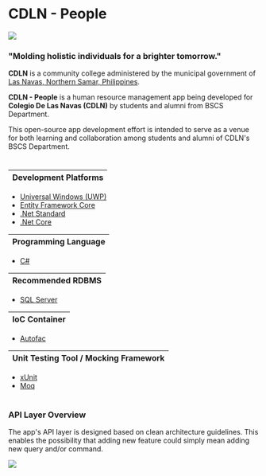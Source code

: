 ﻿# CDLN - People

<p align="left">
  <img src="https://github.com/oenarap/CDLNPeople/blob/master/SchoolPeople.Uwp.App/Assets/cdln.png">
</p>

### "Molding holistic individuals for a brighter tomorrow."

**CDLN** is a community college administered by the municipal government of [Las Navas, Northern Samar, Philippines](https://en.wikipedia.org/wiki/Las_Navas,_Northern_Samar).

**CDLN - People** is a human resource management app being developed for **Colegio De Las Navas (CDLN)** by students and alumni from BSCS Department.

This open-source app development effort is intended to serve as a venue for both learning and collaboration among students and alumni of CDLN's BSCS Department.

#

| Development Platforms |
| --------------------- |
* [Universal Windows (UWP)](https://docs.microsoft.com/en-us/windows/uwp/)
* [Entity Framework Core](https://docs.microsoft.com/en-us/ef/core/)
* [.Net Standard](https://docs.microsoft.com/en-us/dotnet/standard/net-standard)
* [.Net Core](https://docs.microsoft.com/en-us/dotnet/core/about)

| Programming Language  |
| --------------------- |
* [C#](https://docs.microsoft.com/en-us/dotnet/csharp/language-reference/index)

| Recommended RDBMS     |
| --------------------- |
* [SQL Server](https://www.microsoft.com/en-us/sql-server/sql-server-editions-express)

| IoC Container     |
| ----------------- |
* [Autofac](https://autofac.org/)

| Unit Testing Tool / Mocking Framework |
| ----------------- |
* [xUnit](https://xunit.net/)
* [Moq](https://github.com/moq/moq)
#
### API Layer Overview
<p align="left">
  The app's API layer is designed based on clean architecture guidelines. This enables the possibility that adding 
  new feature could simply mean adding new query and/or command.
</p>
<p align="left">
  <img src="https://github.com/oenarap/CDLNPeople/blob/master/SchoolPeople.Uwp.App/Assets/arch.png">
</p>
